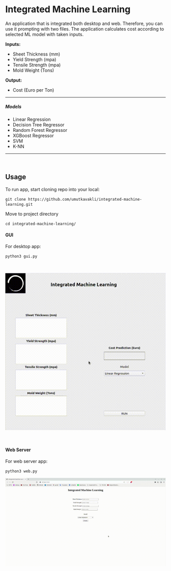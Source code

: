 # Integrated Machine Learning

An application that is integrated both desktop and web. Therefore, you can use it prompting with two files. The application calculates cost according to selected ML model with taken inputs.

<b>Inputs:</b>

- Sheet Thickness (mm)
- Yield Strength (mpa)
- Tensile Strength (mpa)
- Mold Weight (Tons)

<b>Output:</b>
- Cost (Euro per Ton)


<hr>

##### Models

- Linear Regression
- Decision Tree Regressor
- Random Forest Regressor
- XGBoost Regressor
- SVM
- K-NN
<hr><br>


## Usage

To run app, start cloning repo into your local:
```
git clone https://github.com/umutkavakli/integrated-machine-learning.git
```
Move to project directory

```
cd integrated-machine-learning/
```

#### GUI

For desktop app:

```
python3 gui.py
```
<br>

![](gifs/gui.gif)

<br>

#### Web Server

For web server app:

```
python3 web.py
```

![](gifs/web.gif)